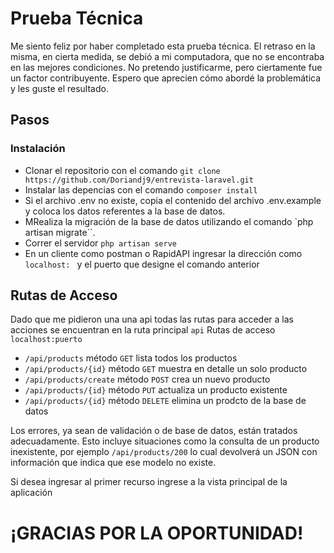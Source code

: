 # Prueba Técnica
Me siento feliz por haber completado esta prueba técnica. El retraso en la misma, en cierta medida, se debió a mi computadora, que no se encontraba en las mejores condiciones. No pretendo justificarme, pero ciertamente fue un factor contribuyente. Espero que aprecien cómo abordé la problemática y les guste el resultado.

## Pasos 
### Instalación 
- Clonar el repositorio con el comando `git clone https://github.com/Doriandj9/entrevista-laravel.git`
- Instalar las depencias con el comando `composer install`
- Si el archivo .env no existe, copia el contenido del archivo .env.example y coloca los datos referentes a la base de datos.
- MRealiza la migración de la base de datos utilizando el comando `php artisan migrate``.
- Correr el servidor `php artisan serve`
- En un cliente como postman o RapidAPI ingresar la dirección  como `localhost: ` y el puerto que designe el comando anterior
## Rutas de Acceso 
Dado que me pidieron una una api todas las rutas para acceder a las acciones se encuentran en la ruta principal `api`
Rutas de acceso `localhost:puerto`
- `/api/products` método  `GET` lista todos los productos
- `/api/products/{id}` método  `GET` muestra en detalle un solo producto
- `/api/products/create` método  `POST` crea un nuevo producto
- `/api/products/{id}` método  `PUT` actualiza un producto existente
- `/api/products/{id}` método  `DELETE` elimina un prodcto de la base de datos

Los errores, ya sean de validación o de base de datos, están tratados adecuadamente. Esto incluye situaciones como la consulta de un producto inexistente, por ejemplo  `/api/products/200` lo cual devolverá un JSON con información que indica que ese modelo no existe.

Si desea ingresar al primer recurso ingrese a la vista principal de la aplicación 

# ¡GRACIAS POR LA OPORTUNIDAD!

